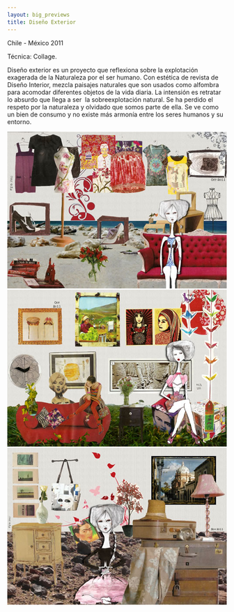 ```yaml
---
layout: big_previews
title: Diseño Exterior
---
```


Chile - México 2011

Técnica: Collage.

Diseño exterior es un proyecto que reflexiona sobre la explotación exagerada de la Naturaleza por el ser humano. Con estética de revista de Diseño Interior, mezcla paisajes naturales que son usados como alfombra para acomodar diferentes objetos de la vida diaria. La intensión es retratar lo absurdo que llega a ser  la sobreexplotación natural. Se ha perdido el respeto por la naturaleza y olvidado que somos parte de ella. Se ve como un bien de consumo y no existe más armonía entre los seres humanos y su entorno.

![Arena](Arena.jpg)
![Pasto](Pasto.jpg)
![Rocas](Rocas.jpg)
